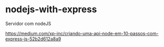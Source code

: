 # nodejs-with-express
Servidor com nodeJS

https://medium.com/xp-inc/criando-uma-api-node-em-10-passos-com-express-js-52b2d612a8a9